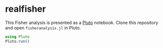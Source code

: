 # realfisher

This Fisher analysis is presented as a [Pluto](https://github.com/fonsp/Pluto.jl) notebook. Clone this repository and open `fisheranalysis.jl` in Pluto.

```julia
using Pluto
Pluto.run()
```
